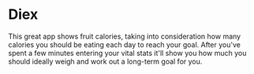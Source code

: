 # Diex 
This great app shows fruit calories, taking into consideration how many calories you should be eating each day to reach your goal. 
After you've spent a few minutes entering your vital stats
it'll show you how much you should ideally weigh and work out a long-term goal for you.

